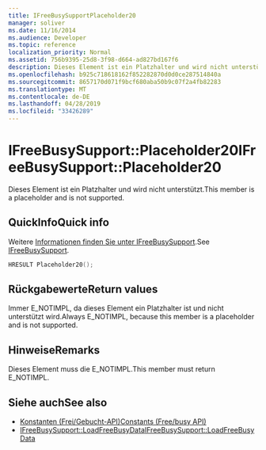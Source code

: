 ```yaml
---
title: IFreeBusySupportPlaceholder20
manager: soliver
ms.date: 11/16/2014
ms.audience: Developer
ms.topic: reference
localization_priority: Normal
ms.assetid: 756b9395-25d8-3f98-d664-ad827bd167f6
description: Dieses Element ist ein Platzhalter und wird nicht unterstützt.
ms.openlocfilehash: b925c718618162f852282870d0d0ce287514840a
ms.sourcegitcommit: 8657170d071f9bcf680aba50b9c07f2a4fb82283
ms.translationtype: MT
ms.contentlocale: de-DE
ms.lasthandoff: 04/28/2019
ms.locfileid: "33426289"
---
```

# <a name="ifreebusysupportplaceholder20"></a><span data-ttu-id="ad240-103">IFreeBusySupport::Placeholder20</span><span class="sxs-lookup"><span data-stu-id="ad240-103">IFreeBusySupport::Placeholder20</span></span>

<span data-ttu-id="ad240-104">Dieses Element ist ein Platzhalter und wird nicht unterstützt.</span><span class="sxs-lookup"><span data-stu-id="ad240-104">This member is a placeholder and is not supported.</span></span>
  
## <a name="quick-info"></a><span data-ttu-id="ad240-105">QuickInfo</span><span class="sxs-lookup"><span data-stu-id="ad240-105">Quick info</span></span>

<span data-ttu-id="ad240-106">Weitere [Informationen finden Sie unter IFreeBusySupport](ifreebusysupport.md).</span><span class="sxs-lookup"><span data-stu-id="ad240-106">See [IFreeBusySupport](ifreebusysupport.md).</span></span>
  
```cpp
HRESULT Placeholder20();
```

## <a name="return-values"></a><span data-ttu-id="ad240-107">Rückgabewerte</span><span class="sxs-lookup"><span data-stu-id="ad240-107">Return values</span></span>

<span data-ttu-id="ad240-108">Immer E_NOTIMPL, da dieses Element ein Platzhalter ist und nicht unterstützt wird.</span><span class="sxs-lookup"><span data-stu-id="ad240-108">Always E_NOTIMPL, because this member is a placeholder and is not supported.</span></span>
  
## <a name="remarks"></a><span data-ttu-id="ad240-109">Hinweise</span><span class="sxs-lookup"><span data-stu-id="ad240-109">Remarks</span></span>

<span data-ttu-id="ad240-110">Dieses Element muss die E_NOTIMPL.</span><span class="sxs-lookup"><span data-stu-id="ad240-110">This member must return E_NOTIMPL.</span></span>
  
## <a name="see-also"></a><span data-ttu-id="ad240-111">Siehe auch</span><span class="sxs-lookup"><span data-stu-id="ad240-111">See also</span></span>

- [<span data-ttu-id="ad240-112">Konstanten (Frei/Gebucht-API)</span><span class="sxs-lookup"><span data-stu-id="ad240-112">Constants (Free/busy API)</span></span>](constants-free-busy-api.md) 
- [<span data-ttu-id="ad240-113">IFreeBusySupport::LoadFreeBusyData</span><span class="sxs-lookup"><span data-stu-id="ad240-113">IFreeBusySupport::LoadFreeBusyData</span></span>](ifreebusysupport-loadfreebusydata.md)

